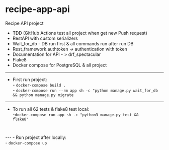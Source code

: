 # recipe-app-api
Recipe API project
- TDD (GitHub Actions test all project when get new Push request)
- RestAPI with custom serializers
- Wait_for_db - DB run first & all commands run after run DB
- Rest_framework.authtoken -> authentication with token
- Documentation for API - > drf_spectacular
- Flake8
- Docker compose for PostgreSQL & all project
---
- First run project:
<br>- <code>docker-compose build .</code>
<br>- <code>docker-compose run --rm app sh -c "python manage.py wait_for_db && python manage.py migrate</code>
---
- To run all 62 tests & flake8 test local:
<br> -<code>docker-compose run app sh -c "python3 manage.py test && flake8"
</code>
---
- Run project after locally: 
<br>- <code>docker-compose up</code>